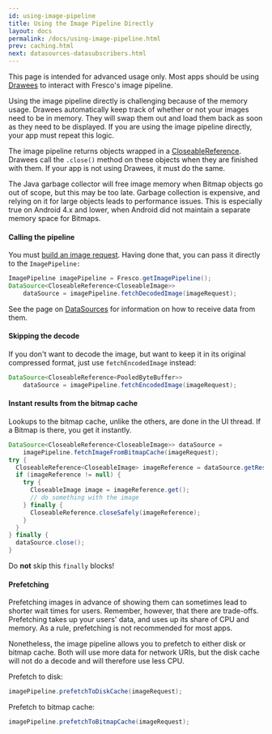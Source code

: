 ```yaml
---
id: using-image-pipeline
title: Using the Image Pipeline Directly
layout: docs
permalink: /docs/using-image-pipeline.html
prev: caching.html
next: datasources-datasubscribers.html
---
```


This page is intended for advanced usage only. Most apps should be using [Drawees](using-drawees-xml.html) to interact with Fresco's image pipeline.

Using the image pipeline directly is challenging because of the memory usage. Drawees automatically keep track of whether or not your images need to be in memory. They will swap them out and load them back as soon as they need to be displayed. If you are using the image pipeline directly, your app must repeat this logic.

The image pipeline returns objects wrapped in a [CloseableReference](closeable-references.html). Drawees call the `.close()` method on these objects when they are finished with them. If your app is not using Drawees, it must do the same.

The Java garbage collector will free image memory when Bitmap objects go out of scope, but this may be too late. Garbage collection is expensive, and relying on it for large objects leads to performance issues. This is especially true on Android 4.x and lower, when Android did not maintain a separate memory space for Bitmaps.

#### Calling the pipeline

You must [build an image request](image-requests.html). Having done that, you can pass it directly to the `ImagePipeline:`

```java
ImagePipeline imagePipeline = Fresco.getImagePipeline();
DataSource<CloseableReference<CloseableImage>> 
    dataSource = imagePipeline.fetchDecodedImage(imageRequest);
```

See the page on [DataSources](datasources-datasubscribers.html) for information on how to receive data from them.

#### Skipping the decode

If you don't want to decode the image, but want to keep it in its original compressed format, just use `fetchEncodedImage` instead:

```java
DataSource<CloseableReference<PooledByteBuffer>> 
    dataSource = imagePipeline.fetchEncodedImage(imageRequest);
```

#### Instant results from the bitmap cache

Lookups to the bitmap cache, unlike the others, are done in the UI thread. If a Bitmap is there, you get it instantly. 

```java
DataSource<CloseableReference<CloseableImage>> dataSource =
    imagePipeline.fetchImageFromBitmapCache(imageRequest);
try {
  CloseableReference<CloseableImage> imageReference = dataSource.getResult();
  if (imageReference != null) {
    try {
      CloseableImage image = imageReference.get();
      // do something with the image
    } finally {
      CloseableReference.closeSafely(imageReference);
    }
  }
} finally {
  dataSource.close();
}
```

Do **not** skip this `finally` blocks!

#### Prefetching 

Prefetching images in advance of showing them can sometimes lead to shorter wait times for users. Remember, however, that there are trade-offs. Prefetching takes up your users' data, and uses up its share of CPU and memory. As a rule, prefetching is not recommended for most apps.

Nonetheless, the image pipeline allows you to prefetch to either disk or bitmap cache. Both will use more data for network URIs, but the disk cache will not do a decode and will therefore use less CPU.

Prefetch to disk:

```java
imagePipeline.prefetchToDiskCache(imageRequest);
```

Prefetch to bitmap cache:

```java
imagePipeline.prefetchToBitmapCache(imageRequest);
```

